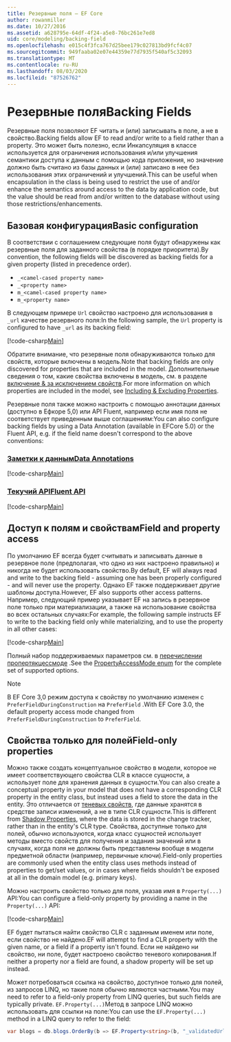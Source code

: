 ```yaml
---
title: Резервные поля — EF Core
author: rowanmiller
ms.date: 10/27/2016
ms.assetid: a628795e-64df-4f24-a5e8-76bc261e7ed8
uid: core/modeling/backing-field
ms.openlocfilehash: e015c4f3fca767d25bee179c027813bd9fcf4c07
ms.sourcegitcommit: 949faaba02e07e44359e77d7935f540af5c32093
ms.translationtype: MT
ms.contentlocale: ru-RU
ms.lasthandoff: 08/03/2020
ms.locfileid: "87526762"
---
```

# <a name="backing-fields"></a><span data-ttu-id="8738b-102">Резервные поля</span><span class="sxs-lookup"><span data-stu-id="8738b-102">Backing Fields</span></span>

<span data-ttu-id="8738b-103">Резервные поля позволяют EF читать и (или) записывать в поле, а не в свойство.</span><span class="sxs-lookup"><span data-stu-id="8738b-103">Backing fields allow EF to read and/or write to a field rather than a property.</span></span> <span data-ttu-id="8738b-104">Это может быть полезно, если Инкапсуляция в классе используется для ограничения использования и/или улучшения семантики доступа к данным с помощью кода приложения, но значение должно быть считано из базы данных и (или) записано в нее без использования этих ограничений и улучшений.</span><span class="sxs-lookup"><span data-stu-id="8738b-104">This can be useful when encapsulation in the class is being used to restrict the use of and/or enhance the semantics around access to the data by application code, but the value should be read from and/or written to the database without using those restrictions/enhancements.</span></span>

## <a name="basic-configuration"></a><span data-ttu-id="8738b-105">Базовая конфигурация</span><span class="sxs-lookup"><span data-stu-id="8738b-105">Basic configuration</span></span>

<span data-ttu-id="8738b-106">В соответствии с соглашением следующие поля будут обнаружены как резервные поля для заданного свойства (в порядке приоритета).</span><span class="sxs-lookup"><span data-stu-id="8738b-106">By convention, the following fields will be discovered as backing fields for a given property (listed in precedence order).</span></span> 

* `_<camel-cased property name>`
* `_<property name>`
* `m_<camel-cased property name>`
* `m_<property name>`

<span data-ttu-id="8738b-107">В следующем примере `Url` свойство настроено для использования в `_url` качестве резервного поля:</span><span class="sxs-lookup"><span data-stu-id="8738b-107">In the following sample, the `Url` property is configured to have `_url` as its backing field:</span></span>

[!code-csharp[Main](../../../samples/core/Modeling/Conventions/BackingField.cs#Sample)]

<span data-ttu-id="8738b-108">Обратите внимание, что резервные поля обнаруживаются только для свойств, которые включены в модель.</span><span class="sxs-lookup"><span data-stu-id="8738b-108">Note that backing fields are only discovered for properties that are included in the model.</span></span> <span data-ttu-id="8738b-109">Дополнительные сведения о том, какие свойства включены в модель, см. в разделе [включение & за исключением свойств](included-properties.md).</span><span class="sxs-lookup"><span data-stu-id="8738b-109">For more information on which properties are included in the model, see [Including & Excluding Properties](included-properties.md).</span></span>

<span data-ttu-id="8738b-110">Резервные поля также можно настроить с помощью аннотации данных (доступно в Ефкоре 5,0) или API Fluent, например если имя поля не соответствует приведенным выше соглашениям:</span><span class="sxs-lookup"><span data-stu-id="8738b-110">You can also configure backing fields by using a Data Annotation (available in EFCore 5.0) or the Fluent API, e.g. if the field name doesn't correspond to the above conventions:</span></span>

### <a name="data-annotations"></a>[<span data-ttu-id="8738b-111">Заметки к данным</span><span class="sxs-lookup"><span data-stu-id="8738b-111">Data Annotations</span></span>](#tab/data-annotations)

[!code-csharp[Main](../../../samples/core/Modeling/DataAnnotations/BackingField.cs?name=BackingField&highlight=7)]

### <a name="fluent-api"></a>[<span data-ttu-id="8738b-112">Текучий API</span><span class="sxs-lookup"><span data-stu-id="8738b-112">Fluent API</span></span>](#tab/fluent-api)

[!code-csharp[Main](../../../samples/core/Modeling/FluentAPI/BackingField.cs?name=BackingField&highlight=5)]

## <a name="field-and-property-access"></a><span data-ttu-id="8738b-113">Доступ к полям и свойствам</span><span class="sxs-lookup"><span data-stu-id="8738b-113">Field and property access</span></span>

<span data-ttu-id="8738b-114">По умолчанию EF всегда будет считывать и записывать данные в резервное поле (предполагая, что одно из них настроено правильно) и никогда не будет использовать свойство.</span><span class="sxs-lookup"><span data-stu-id="8738b-114">By default, EF will always read and write to the backing field - assuming one has been properly configured - and will never use the property.</span></span> <span data-ttu-id="8738b-115">Однако EF также поддерживает другие шаблоны доступа.</span><span class="sxs-lookup"><span data-stu-id="8738b-115">However, EF also supports other access patterns.</span></span> <span data-ttu-id="8738b-116">Например, следующий пример указывает EF на запись в резервное поле только при материализации, а также на использование свойства во всех остальных случаях:</span><span class="sxs-lookup"><span data-stu-id="8738b-116">For example, the following sample instructs EF to write to the backing field only while materializing, and to use the property in all other cases:</span></span>

[!code-csharp[Main](../../../samples/core/Modeling/FluentAPI/BackingFieldAccessMode.cs?name=BackingFieldAccessMode&highlight=6)]

<span data-ttu-id="8738b-117">Полный набор поддерживаемых параметров см. в [перечислении пропертякцессмоде](/dotnet/api/microsoft.entityframeworkcore.propertyaccessmode) .</span><span class="sxs-lookup"><span data-stu-id="8738b-117">See the [PropertyAccessMode enum](/dotnet/api/microsoft.entityframeworkcore.propertyaccessmode) for the complete set of supported options.</span></span>

> [!NOTE]
> <span data-ttu-id="8738b-118">В EF Core 3,0 режим доступа к свойству по умолчанию изменен с `PreferFieldDuringConstruction` на `PreferField` .</span><span class="sxs-lookup"><span data-stu-id="8738b-118">With EF Core 3.0, the default property access mode changed from `PreferFieldDuringConstruction` to `PreferField`.</span></span>

## <a name="field-only-properties"></a><span data-ttu-id="8738b-119">Свойства только для полей</span><span class="sxs-lookup"><span data-stu-id="8738b-119">Field-only properties</span></span>

<span data-ttu-id="8738b-120">Можно также создать концептуальное свойство в модели, которое не имеет соответствующего свойства CLR в классе сущности, а использует поле для хранения данных в сущности.</span><span class="sxs-lookup"><span data-stu-id="8738b-120">You can also create a conceptual property in your model that does not have a corresponding CLR property in the entity class, but instead uses a field to store the data in the entity.</span></span> <span data-ttu-id="8738b-121">Это отличается от [теневых свойств](shadow-properties.md), где данные хранятся в средстве записи изменений, а не в типе CLR сущности.</span><span class="sxs-lookup"><span data-stu-id="8738b-121">This is different from [Shadow Properties](shadow-properties.md), where the data is stored in the change tracker, rather than in the entity's CLR type.</span></span> <span data-ttu-id="8738b-122">Свойства, доступные только для полей, обычно используются, когда класс сущностей использует методы вместо свойств для получения и задания значений или в случаях, когда поля не должны быть представлены вообще в модели предметной области (например, первичные ключи).</span><span class="sxs-lookup"><span data-stu-id="8738b-122">Field-only properties are commonly used when the entity class uses methods instead of properties to get/set values, or in cases where fields shouldn't be exposed at all in the domain model (e.g. primary keys).</span></span>

<span data-ttu-id="8738b-123">Можно настроить свойство только для поля, указав имя в `Property(...)` API:</span><span class="sxs-lookup"><span data-stu-id="8738b-123">You can configure a field-only property by providing a name in the `Property(...)` API:</span></span>

[!code-csharp[Main](../../../samples/core/Modeling/FluentAPI/BackingFieldNoProperty.cs#Sample)]

<span data-ttu-id="8738b-124">EF будет пытаться найти свойство CLR с заданным именем или поле, если свойство не найдено.</span><span class="sxs-lookup"><span data-stu-id="8738b-124">EF will attempt to find a CLR property with the given name, or a field if a property isn't found.</span></span> <span data-ttu-id="8738b-125">Если не найдено ни свойство, ни поле, будет настроено свойство теневого копирования.</span><span class="sxs-lookup"><span data-stu-id="8738b-125">If neither a property nor a field are found, a shadow property will be set up instead.</span></span>

<span data-ttu-id="8738b-126">Может потребоваться ссылка на свойство, доступное только для полей, из запросов LINQ, но такие поля обычно являются частными.</span><span class="sxs-lookup"><span data-stu-id="8738b-126">You may need to refer to a field-only property from LINQ queries, but such fields are typically private.</span></span> <span data-ttu-id="8738b-127">`EF.Property(...)`Метод в запросе LINQ можно использовать для ссылки на поле:</span><span class="sxs-lookup"><span data-stu-id="8738b-127">You can use the `EF.Property(...)` method in a LINQ query to refer to the field:</span></span>

``` csharp
var blogs = db.blogs.OrderBy(b => EF.Property<string>(b, "_validatedUrl"));
```
